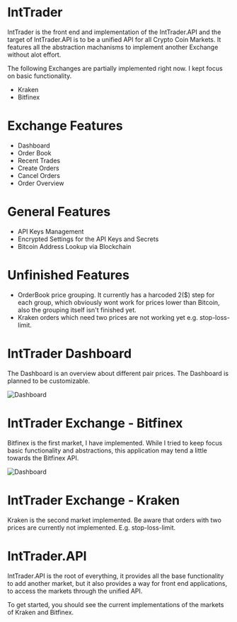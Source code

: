 IntTrader
=============================

IntTrader is the front end and implementation of the IntTrader.API and the target of IntTrader.API is to be a unified API for all Crypto Coin Markets. It features all the abstraction machanisms to implement another Exchange without alot effort.

The following Exchanges are partially implemented right now. I kept focus on basic functionality.

* Kraken
* Bitfinex

Exchange Features
================
* Dashboard
* Order Book
* Recent Trades
* Create Orders
* Cancel Orders
* Order Overview

General Features
================
* API Keys Management
* Encrypted Settings for the API Keys and Secrets
* Bitcoin Address Lookup via Blockchain

Unfinished Features
================
* OrderBook price grouping. It currently has a harcoded 2($) step for each group, which obviously wont work for prices lower than Bitcoin, also the grouping itself isn't finished yet.
* Kraken orders which need two prices are not working yet e.g. stop-loss-limit.

IntTrader Dashboard
================
The Dashboard is an overview about different pair prices. The Dashboard is planned to be customizable.

![Dashboard](http://upppor.it/8aQ1.png)

IntTrader Exchange - Bitfinex
================
Bitfinex is the first market, I have implemented. While I tried to keep focus basic functionality and abstractions, this application may tend a little towards the Bitfinex API.

![Dashboard](http://upppor.it/4kPX.png)

IntTrader Exchange - Kraken
================
Kraken is the second market implemented.
Be aware that orders with two prices are currently not implemented. E.g. stop-loss-limit.

IntTrader.API
================
IntTrader.API is the root of everything, it provides all the base functionality to add another market, but it also provides a way for front end applications, to access the markets through the unified API.

To get started, you should see the current implementations of the markets of Kraken and Bitfinex.
